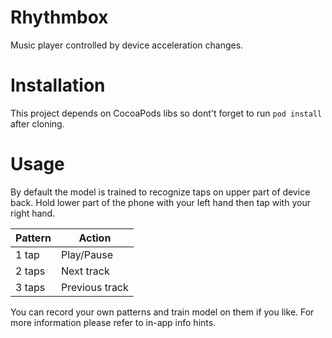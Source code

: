 # Rhythmbox
Music player controlled by device acceleration changes. 

# Installation
This project depends on CocoaPods libs so dont't forget to run `pod install` after cloning.

# Usage
By default the model is trained to recognize taps on upper part of device back. Hold lower part of the phone with your left hand then tap with your right hand.

| Pattern | Action         |
|---------|----------------|
| 1 tap   | Play/Pause     |
| 2 taps  | Next track     |
| 3 taps  | Previous track |

You can record your own patterns and train model on them if you like. For more information please refer to in-app info hints.


